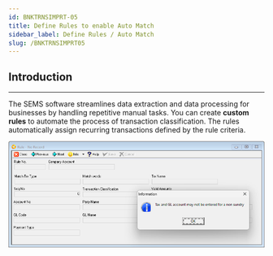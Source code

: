 ```yaml
---
id: BNKTRNSIMPRT-05
title: Define Rules to enable Auto Match
sidebar_label: Define Rules / Auto Match
slug: /BNKTRNSIMPRT05
---
```

## Introduction
___

The SEMS software streamlines data extraction and data processing for businesses by handling repetitive manual tasks.  You can create **custom rules** to automate the process of transaction classification. The rules automatically assign recurring transactions defined by the rule criteria.

![](../static/img/docs/BNKTRNSIMPRT/image44.png)  
